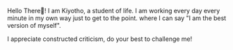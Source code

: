 
Hello There👋!
I am Kiyotho, a student of life. 
I am working every day every minute in my own way just to get to the point.
where I can say "I am the best version of myself".



I appreciate constructed criticism, do your best to challenge me!
